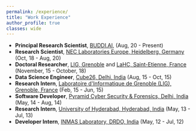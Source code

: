 ```yaml
---
permalink: /experience/
title: "Work Experience"
author_profile: true
classes: wide
---
```



* **Principal Research Scientist**, [BUDDI.AI](http://buddi.ai/), (Aug, 20 - Present)
* **Research Scientist**, [NEC Laboratories Europe, Heidelberg, Germany](http://neclab.eu/) (Oct, 18 - Aug, 20)
* **Doctoral Researcher**, [LIG, Grenoble](https://www.liglab.fr/) and [LaHC, Saint-Etienne, France](http://laboratoirehubertcurien.fr/) (November, 15 - October, 18)
* **Data Science Engineer**, [Cube26, Delhi, India](http://cube26.com/) (Aug, 15 - Oct, 15)
* **Research Intern**, [Laboratoire d'Informatique de Grenoble (LIG), Grenoble, France](https://www.liglab.fr/) (Feb, 15 - Jun, 15)
* **Software Developer**, [Pyramid Cyber Security & Forensics, Delhi, India](http://pyramidcyber.com/) (May, 14 - Aug, 14)
* **Research Intern**, [University of Hyderabad, Hyderabad, India](http://www.uohyd.ac.in/) (May, 13 - Jul, 13)
* **Developer Intern**, [INMAS Laboratory, DRDO, India](https://www.drdo.gov.in/labs-and-establishments/institute-nuclear-medicine-allied-sciences-inmas) (May, 12 - Jul, 12)


  

